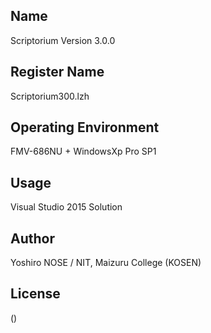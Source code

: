 ## Name
Scriptorium Version 3.0.0

## Register Name
Scriptorium300.lzh

## Operating Environment
FMV-686NU + WindowsXp Pro SP1

## Usage
Visual Studio 2015 Solution

## Author
Yoshiro NOSE / NIT, Maizuru College (KOSEN)

## License
()